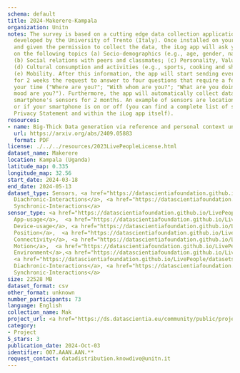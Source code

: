 ```yaml
---
schema: default
title: 2024-Makerere-Kampala
organization: Unitn
notes: The survey is based on a cutting edge data collection application called iLog1,
  developed by the University of Trento (Italy). Once installed on your smartphone
  and given the permission to collect the data, the iLog app will ask you information
  on the following topics (a) Socio-demographics (e.g., age, gender, nationality);
  (b) Social relations with peers and classmates; (c) Personality, Values and Competences;
  (d) Cultural consumption and activities (e.g., sports, cooking and shopping habits);
  (e) Mobility. After this information, the app will start sending every 30 minutes
  for 2 weeks the request to answer to four questions that require a few seconds of
  your time ("Where are you?"; "With whom are you?"; "What are you doing?"; and "What
  mood are you?"). Furthermore, the app will automatically collect data from your
  smartphone's sensors for 2 months. An example of sensors are location, bluetooth
  or if your smartphone is on or off (you can find a complete list of sensors in the
  Privacy Statement and within the iLog app itself).
resources:
- name: Big-Thick Data generation via reference and personal context unification
  url: https://arxiv.org/abs/2409.05883
  format: PDF
license: ./../../resources/2023LivePeopleLicense.html
dataset_name: Makerere
location: Kampala (Uganda)
latitude_map: 0.335
longitude_map: 32.56
start_date: 2024-03-18
end_date: 2024-05-13
dataset_type: Sensors, <a href="https://datascientiafoundation.github.io/LivePeople/datasets/2024-MAK-Kampala-Diachronic-Interactions/">
  Diachronic-Interactions</a>, <a href="https://datascientiafoundation.github.io/LivePeople/datasets/2024-MAK-Kampala-Synchronic-Interactions/">
  Synchronic-Interactions</a>
sensor_type: <a href="https://datascientiafoundation.github.io/LivePeople/datasets/2024-MAK-Kampala-App-usage/">
  App-usage</a>,  <a href="https://datascientiafoundation.github.io/LivePeople/datasets/2024-MAK-Kampala-Device-usage/">
  Device-usage</a>, <a href="https://datascientiafoundation.github.io/LivePeople/datasets/2024-MAK-Kampala-Position/">
  Position</a>,  <a href="https://datascientiafoundation.github.io/LivePeople/datasets/2024-MAK-Kampala-Connectivity/">
  Connectivity</a>, <a href="https://datascientiafoundation.github.io/LivePeople/datasets/2024-MAK-Kampala-Motion/">
  Motion</a>,  <a href="https://datascientiafoundation.github.io/LivePeople/datasets/2024-MAK-Kampala-Environment/">
  Environment</a>,<a href="https://datascientiafoundation.github.io/LivePeople/datasets/2024-MAK-Kampala-Inertial/">Inertial</a>,
  <a href="https://datascientiafoundation.github.io/LivePeople/datasets/2024-MAK-Kampala-Diachronic-Interactions/">
  Diachronic-Interactions</a>, <a href="https://datascientiafoundation.github.io/LivePeople/datasets/2024-MAK-Kampala-Synchronic-Interactions/">
  Synchronic-Interactions</a>
size: 22528 MB
dataset_format: csv
other_format: unknown
number_participants: 73
language: English
collection_name: Mak
project_url: <a href="https://ds.datascientia.eu/community/public/projects/896bbb55-5ee2-4653-9b43-69cc88633ec8">https://ds.datascientia.eu/community/public/projects/896bbb55-5ee2-4653-9b43-69cc88633ec8</a>
category:
- Project
5_stars: 3
publication_date: 2024-Oct-03
identifier: 007.AAAN.AAN.**
request_contact: datadistribution.knowdive@unitn.it
---
```



